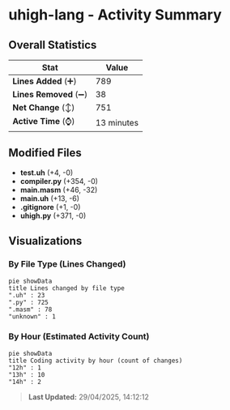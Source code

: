 # uhigh-lang - Activity Summary 

## Overall Statistics

| Stat                   | Value                                                             |
| ---------------------- | ----------------------------------------------------------------- |
| **Lines Added** (➕)   | 789                                          |
| **Lines Removed** (➖) | 38                                        |
| **Net Change** (↕)    | 751                |
| **Active Time** (⌚)   | 13 minutes |


## Modified Files
- **test.uh** (+4, -0)
- **compiler.py** (+354, -0)
- **main.masm** (+46, -32)
- **main.uh** (+13, -6)
- **.gitignore** (+1, -0)
- **uhigh.py** (+371, -0)

## Visualizations

### By File Type (Lines Changed)

```mermaid
pie showData
title Lines changed by file type
".uh" : 23
".py" : 725
".masm" : 78
"unknown" : 1
```

### By Hour (Estimated Activity Count)

```mermaid
pie showData
title Coding activity by hour (count of changes)
"12h" : 1
"13h" : 10
"14h" : 2
```


> **Last Updated:** 29/04/2025, 14:12:12